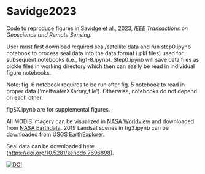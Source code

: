 # Savidge2023
Code to reproduce figures in Savidge et al., 2023, _IEEE Transactions on Geoscience and Remote Sensing_.

User must first download required seal/satellite data and run step0.ipynb notebook to process seal data into the data format (.pkl files) used for subsequent notebooks (i.e., fig1-8.ipynb). Step0.ipynb will save data files as pickle files in working directory which then can easily be read in individual figure notebooks.

Note: fig. 6 notebook requires to be run after fig. 5 notebook to read in proper data ('meltwaterXXarray_file'). Otherwise, notebooks do not depend on each other.

figSX.ipynb are for supplemental figures.

All MODIS imagery can be visualized in [NASA Worldview](https://worldview.earthdata.nasa.gov/) and downloaded from [NASA Earthdata](https://search.earthdata.nasa.gov/). 2019 Landsat scenes in fig3.ipynb can be downloaded from [USGS EarthExplorer](https://earthexplorer.usgs.gov/).

Seal data can be downloaded here (https://doi.org/10.5281/zenodo.7696898).

[![DOI](https://zenodo.org/badge/608804748.svg)](https://zenodo.org/doi/10.5281/zenodo.7843546)
